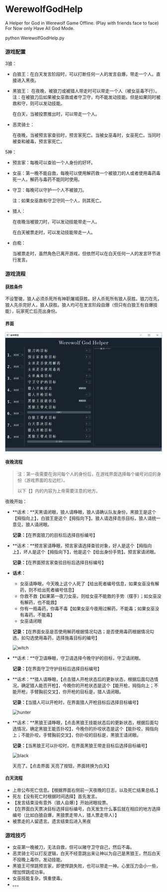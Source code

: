 # WerewolfGodHelp

A Helper for God in Werewolf Game Offline. (Play with friends face to face)
For Now only Have All God Mode.

python WerewolfGodHelp.py

### 游戏配置

3狼：

- 白狼王：在白天发言阶段时，可以打断任何一人的发言自爆，带走一个人。直接进入黑夜。

- 黑狼王：
  在夜晚，被狼刀或被猎人带走时可以带走一个人（被女巫毒不行）。注：在被狼刀后如果被女巫救或者守卫守，均不能发动技能。但是如果同时被救和守，则可以发动技能。

  在白天，当被投票推出时，可以带走一个人。

- 恶灵骑士：

  在夜晚，当被预言家查验时，预言家死亡。当被女巫毒时，女巫死亡。当同时被查和被毒，预言家死亡。

5神：

- 预言家：每晚可以查验一个人身份的好坏。

- 女巫：第一晚不能自救，每晚可以使用解药救一个被狼刀的人或者使用毒药毒死一人，解药与毒药不能同时使用。

- 守卫：每晚可以守护一个人不被狼刀。

  注：如果女巫救和守卫守同一个人，则其死亡。

- 猎人：

  在夜晚当被狼刀时，可以发动技能带走一人。

  在白天被票走时，可以发动技能带走一人。

- 白痴：

  当被票走时，虽然角色已离开游戏，但依然可以在白天任何一人的发言环节进行发言。

### 游戏流程

#### 获胜条件

​	不设警徽，狼人必须杀死所有神职屠城获胜。好人杀死所有狼人获胜。狼刀在先，狼人先杀完好人，狼人获胜。狼人均可在发言阶段自爆（但只有白狼王有自爆技能），玩家死亡后亮出身份。

#### 界面

![window](.\img\window.PNG)

#### 夜晚流程

> 注：第一夜需要在询问每个人的身份后，在游戏界面选择每个编号对应的身份（游戏界面的左边栏）。
>
> 以下【】内的内容为上帝需要注意的地方。

夜晚开始：

- **话术：**天黑请闭眼，狼人请睁眼，狼人请确认队友身份，黑狼王是这个【拇指向上】，白狼王是这个【拇指向下】。狼人请选择击杀目标，狼人请统一意见，狼人请闭眼。

  **记录：**【在界面狼刀的目标后选择目标编号】

- **话术：**预言家请睁眼，预言家请选择查验对象，好人是这个【拇指向上】，坏人是这个【拇指向下】，他是这个【给出身份手势】。预言家请闭眼。

  **记录：**【在界面预言家查验目标后选择目标编号】

- **话术：**

  - 女巫请睁眼，今天晚上这个人死了【给出死者编号信息，如果女巫没有解药，则不给出死者编号信息】
  - 你救不救【如果第一夜刀女巫，则给女巫不能救的手势（摆手）；如女巫没有解药，也不能救】
  - 你有一瓶毒药，你毒不毒【如果女巫今夜用过解药，不能毒；如果女巫没有毒药，不能毒】
  - 女巫请闭眼

  **记录：**【在界面女巫是否使用解药根据情况勾选；是否使用毒药根据情况勾选，如勾选使用毒药，选择施毒目标的编号】

  ![witch](D:\Code\_Interesting\WerewolfGodHelp\img\witch.PNG)

- **话术：**守卫请睁眼，守卫请选择今晚守护的目标，守卫请闭眼。

  **记录：**【在界面守卫守护目标后选择目标编号】

- **话术：**猎人请睁眼，【点击猎人开枪状态后的更新状态，根据后面勾选情况，确定猎人能否开枪】，今晚你的开枪状态是这个【能开枪，拇指向上；不能开枪，手臂胸前交叉】，你开枪的目标是，猎人请闭眼。

  **记录：**【当猎人可以开枪时，在界面猎人开枪目标后选择目标编号】

  ![hunter](D:\Code\_Interesting\WerewolfGodHelp\img\hunter.PNG)

- **话术：**黑狼王请睁眼，【点击黑狼王技能状态后的更新状态，根据后面勾选情况，确定黑狼王能否扑咬】，今晚你的扑咬状态是这个【能扑咬，拇指向上；不能扑咬，手臂胸前交叉】，你扑咬的目标是，黑狼王请闭眼。

  **记录：**【当黑狼王可以扑咬时，在界面黑狼王带走目标后选择目标编号】

  ![black](D:\Code\_Interesting\WerewolfGodHelp\img\black.PNG)

  天亮了。【点击界面 天亮了按钮，界面转换为白天】

#### 白天流程

- 上帝公布死亡信息。【根据界面右侧前一天夜晚的日志，以及死亡结果总结。】
- 死左【没有死亡时根据时间选择】首先发言。
- 【发言结束没有意外（狼人自爆）】开始闭眼投票。
- 【在界面白天票决目标选择目标编号，白天发生什么事后就在相应的地方选择编号（比如白狼自爆，黑狼票走带人，猎人票走带人）】
- 被票走的人留遗言。遗言结束后进入黑夜

### 游戏技巧

- 女巫第一晚被刀，无法自救，但可以赌守卫守自己，然后不毒。
- 恶灵骑士可以打反逻辑，白天不经意跳出来让神以为自己是黑狼王，然后白天不投晚上毒你，发动技能。
- 黑狼王可悍跳预言家，即使悍跳失败，也可以带走一神。心里压力会小一些，增加悍跳成功率。
- 女巫技能复杂，慎重使毒。
- 。。。
